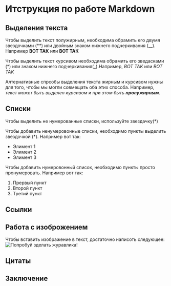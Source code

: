 # Итструкция по работе Markdown

## Выделения текста

Чтобы выделить текст полужирным, необходима обрамить его двумя звездочками (**) или двойным знаком нижнего подчеркивания (__). Например **ВОТ ТАК** или __ВОТ ТАК__

Чтобы выделить текст курсивом необходима обрамить его зведасками (*)  или знаком нижнего подчеркивания(_).Например, *ВОТ ТАК* или _ВОТ ТАК_

Алтернативные спрсобы выделения текста жирным и курсивом нужны для того, чтобы мы могли совмещать оба этих способа. Например, _текст может быть выделен курсивом и при этом быть **пролужирным**_.


## Списки
Чтобы выделить не нумерованные списки, используйте звездачку(*)

Чтобы добавить ненумеровонные списки, необходимо пункты выделить звездочкой (*).
Например вот так:
* Элимент 1
* Элимент 2
* Элимент 3

Чтобы добавить нумеровонный список, необходимо пункты просто пронумеровать.
Например вот так:
 1. Прервый пункт 
 2. Второй пункт
 3. Третий пункт

## Ссылки

## Работа с изоброжением 
Чтобы вставить изображение в текст, достаточно написоть следующее:
![Попробуй зделать журавлика!](Журавлик.jpg)
 
## Цитаты

## Заключение
